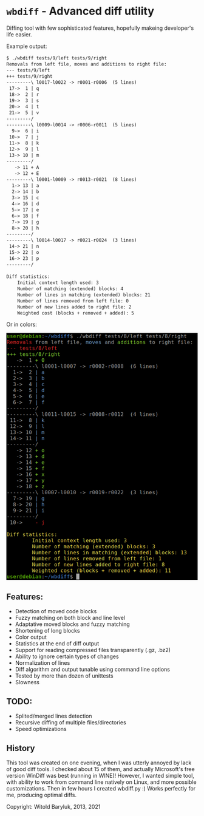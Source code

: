 # `wbdiff` - Advanced diff utility

Diffing tool with few sophisticated features, hopefully makeing developer's life
easier.

Example output:

```
$ ./wbdiff tests/9/left tests/9/right
Removals from left file, moves and additions to right file:
--- tests/9/left
+++ tests/9/right
---------\ l0017-l0022 -> r0001-r0006  (5 lines)
 17->  1 | q
 18->  2 | r
 19->  3 | s
 20->  4 | t
 21->  5 | v
---------/
---------\ l0009-l0014 -> r0006-r0011  (5 lines)
  9->  6 | i
 10->  7 | j
 11->  8 | k
 12->  9 | l
 13-> 10 | m
---------/
   -> 11 + A
   -> 12 + E
---------\ l0001-l0009 -> r0013-r0021  (8 lines)
  1-> 13 | a
  2-> 14 | b
  3-> 15 | c
  4-> 16 | d
  5-> 17 | e
  6-> 18 | f
  7-> 19 | g
  8-> 20 | h
---------/
---------\ l0014-l0017 -> r0021-r0024  (3 lines)
 14-> 21 | n
 15-> 22 | o
 16-> 23 | p
---------/

Diff statistics:
	Initial context length used: 3
	Number of matching (extended) blocks: 4
	Number of lines in matching (extended) blocks: 21
	Number of lines removed from left file: 0
	Number of new lines added to right file: 2
	Weighted cost (blocks + removed + added): 5
```

Or in colors:

![](screenshot.png)

## Features:

  - Detection of moved code blocks
  - Fuzzy matching on both block and line level
  - Adaptative moved blocks and fuzzy matching
  - Shortening of long blocks
  - Color output
  - Statistics at the end of diff output
  - Support for reading compressed files transparently (.gz, .bz2)
  - Ability to ignore certain types of changes
  - Normalization of lines
  - Diff algorithm and output tunable using command line options
  - Tested by more than dozen of unittests
  - Slowness

## TODO:

  - Splited/merged lines detection
  - Recursive diffing of multiple files/directories
  - Speed optimizations

## History

This tool was created on one evening, when I was utterly annoyed by lack of good
diff tools. I checked about 15 of them, and actually Microsoft's free version
WinDiff was best (running in WINE)! However, I wanted simple tool, with ability
to work from command line natively on Linux, and more possible customizations.
Then in few hours I created wbdiff.py :) Works perfectly for me, producing
optimal diffs.

Copyright: Witold Baryluk, 2013, 2021
